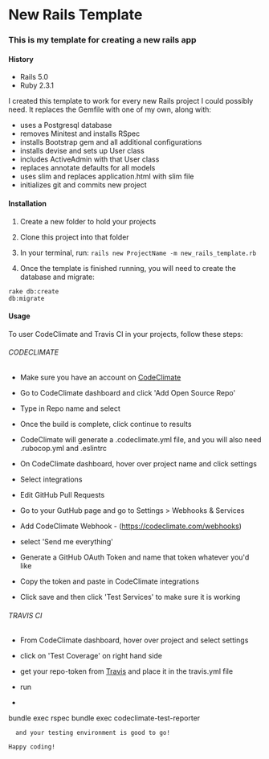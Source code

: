 # New Rails Template

### This is my template for creating a new rails app

#### History

* Rails 5.0
* Ruby 2.3.1

I created this template to work for every new Rails project I could possibly need. It replaces the Gemfile with one of my own, along with:
  * uses a Postgresql database
  * removes Minitest and installs RSpec
  * installs Bootstrap gem and all additional configurations
  * installs devise and sets up User class
  * includes ActiveAdmin with that User class
  * replaces annotate defaults for all models
  * uses slim and replaces application.html with slim file
  * initializes git and commits new project


#### Installation

1. Create a new folder to hold your projects

2. Clone this project into that folder

3. In your terminal, run: `rails new ProjectName -m new_rails_template.rb`

4. Once the template is finished running, you will need to create the database and migrate:
```
rake db:create
db:migrate
```

#### Usage

To user CodeClimate and Travis CI in your projects, follow these steps:

###### CODECLIMATE

* Make sure you have an account on [CodeClimate](codeclimate.com)

* Go to CodeClimate dashboard and click 'Add Open Source Repo'

* Type in Repo name and select

* Once the build is complete, click continue to results

* CodeClimate will generate a .codeclimate.yml file, and you will also need .rubocop.yml and .eslintrc

* On CodeClimate dashboard, hover over project name and click settings

* Select integrations

* Edit GitHub Pull Requests

* Go to your GutHub page and go to Settings > Webhooks & Services

* Add CodeClimate Webhook - (https://codeclimate.com/webhooks)

* select 'Send me everything'

* Generate a GitHub OAuth Token and name that token whatever you'd like

* Copy the token and paste in CodeClimate integrations

* Click save and then click 'Test Services' to make sure it is working

###### TRAVIS CI

* From CodeClimate dashboard, hover over project and select settings

* click on 'Test Coverage' on right hand side

* get your repo-token from [Travis](https://travis-ci.org/) and place it in the travis.yml file

* run
* ```
bundle exec rspec
bundle exec codeclimate-test-reporter
```
  and your testing environment is good to go!

Happy coding!
